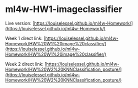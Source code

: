 # ml4w-HW1-imageclassifier

Live version:
[https://louiselessel.github.io/ml4w-Homework/](https://louiselessel.github.io/ml4w-Homework/)

Week 1 direct link:
[https://louiselessel.github.io/ml4w-Homework/HW%20W1%20image%20classifier/](https://louiselessel.github.io/ml4w-Homework/HW%20W1%20image%20classifier/)

Week 2 direct link:
[https://louiselessel.github.io/ml4w-Homework/HW%20W2%20KNNClassification_posture/](https://louiselessel.github.io/ml4w-Homework/HW%20W2%20KNNClassification_posture/)
